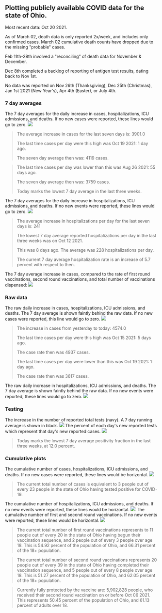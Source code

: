## Plotting publicly available COVID data for the state of Ohio. 

Most recent data: Oct 20 2021. 

As of March 02, death data is only reported 2x/week, and includes only confirmed cases. March 02 cumulative death counts have dropped due to the missing "probable" cases.

Feb 11th-28th involved a "reconciling" of death data for November & December.

Dec 8th completed a backlog of reporting of antigen test results, dating back to Nov 1st.

No data was reported on Nov 26th (Thanksgiving), Dec 25th (Christmas), Jan 1st 2021 (New Year's), Apr 4th (Easter), or July 4th.
### 7 day averages
The 7 day averages for the daily increase in cases, hospitalizations, ICU admissions, and deaths. If no new cases were reported, these lines would go to zero.
![](7dayaverage_cases.png)

>The average increase in cases for the last seven days is: 3901.0
>
>The last time cases per day were this high was Oct 19 2021: 1 day ago.
>
>The seven day average then was: 4119 cases.

>
>The last time cases per day was lower than this was Aug 26 2021: 55 days ago.
>
>The seven day average then was: 3759 cases.
>
>Today marks the lowest 7 day average in the last three weeks.

The 7 day averages for the daily increase in hospitalizations, ICU admissions, and deaths. If no new events were reported, these lines would go to zero.
![](7dayaverage_hospital.png)

>The average increase in hospitalizations per day for the last seven days is: 241
>
>The lowest 7 day average reported hospitalizations per day in the last three weeks was on Oct 12 2021.
>
>This was 8 days ago. The average was 228 hospitalizations per day.
>
>The current 7 day average hospitalization rate is an increase of 5.7 percent with respect to then.

The 7 day average increase in cases, compared to the rate of first round vaccinations, second round vaccinations, and total number of vaccinations dispensed:
![](DailyVaccinationsCases.png)

### Raw data
The raw daily increase in cases, hospitalizations, ICU admissions, and deaths. The 7 day average is shown faintly behind the raw data. If no new cases were reported, this line would go to zero.
![](DailyCases.png)

>The increase in cases from yesterday to today: 4574.0 
>
>The last time cases per day were this high was Oct 15 2021: 5 days ago. 
>
>The case rate then was 4937 cases.
>
>The last time cases per day were lower than this was Oct 19 2021: 1 day ago. 
>
>The case rate then was 3617 cases.

The raw daily increase in hospitalizations, ICU admissions, and deaths. The 7 day average is shown faintly behind the raw data. If no new events were reported, these lines would go to zero.
![](DailyHospitalizations.png)

### Testing

The increase in the number of reported total tests (navy). A 7 day running average is shown in black.
![](DailyTests.png)
The percent of each day's new reported tests which represent that day's new reported cases.
![](percentpositive_tests.png)

>Today marks the lowest 7 day average positivity fraction in the last three weeks, at 12.0 percent.

### Cumulative plots
The cumulative number of cases, hospitalizations, ICU admissions, and deaths. If no new cases were reported, these lines would be horizontal.
![](Cases.png)

>The current total number of cases is equivalent to 3 people out of every 23 people in the state of Ohio having tested positive for COVID-19.

The cumulative number of hospitalizations, ICU admissions, and deaths. If no new events were reported, these lines would be horizontal.
![](Hospitalizations.png)
The cumulative number of first and second round vaccinations. If no new events were reported, these lines would be horizontal.
![](Vaccinations.png)

>The current total number of first round vaccinations represents to 11 people out of every 20 in the state of Ohio having begun their vaccination sequence, and 2 people out of every 3 people over age 18.
 >This is 54.92 percent of the population of Ohio, and 66.31 percent of the 18+ population.

>The current total number of second round vaccinations represents 20 people out of every 39 in the state of Ohio having completed their vaccination sequence, and 5 people out of every 8 people over age 18. 
>This is 51.27 percent of the population of Ohio, and 62.05 percent of the 18+ population.

>Currently fully protected by the vaccine are: 5,902,828 people, who received their second round vaccination on or before Oct 06 2021.
>This represents 50.45 percent of the population of Ohio, and 61.13 percent of adults over 18.

